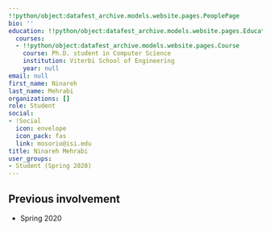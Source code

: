 ```yaml
---
!!python/object:datafest_archive.models.website.pages.PeoplePage
bio: ''
education: !!python/object:datafest_archive.models.website.pages.Education
  courses:
  - !!python/object:datafest_archive.models.website.pages.Course
    course: Ph.D. student in Computer Science
    institution: Viterbi School of Engineering
    year: null
email: null
first_name: Ninareh
last_name: Mehrabi
organizations: []
role: Student
social:
- !Social
  icon: envelope
  icon_pack: fas
  link: mosorio@isi.edu
title: Ninareh Mehrabi
user_groups:
- Student (Spring 2020)
---
```



## Previous involvement

* Spring 2020

